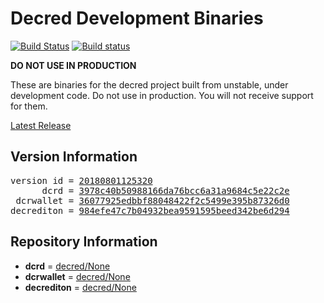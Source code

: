 
# Decred Development Binaries

[![Build Status](https://travis-ci.org/matheusd/decred-weekly-builds.svg?branch=v20180801125320)](https://travis-ci.org/matheusd/decred-weekly-builds) [![Build status](https://ci.appveyor.com/api/projects/status/hncgrnv0xuqb6s3c/branch/v20180801125320?svg=true)](https://ci.appveyor.com/project/matheusd/decred-weekly-builds/branch/v20180801125320)


**DO NOT USE IN PRODUCTION**

These are binaries for the decred project built from unstable, under development
code. Do not use in production. You will not receive support for them.

[Latest Release](https://github.com/matheusd/decred-weekly-builds/releases/latest)

## Version Information

<pre>
version id = <a href="https://github.com/matheusd/decred-weekly-builds/releases/tag/v20180801125320">20180801125320</a>
      dcrd = <a href="https://github.com/decred/dcrd/commits/3978c40b50988166da76bcc6a31a9684c5e22c2e">3978c40b50988166da76bcc6a31a9684c5e22c2e</a>
 dcrwallet = <a href="https://github.com/decred/dcrwallet/commits/36077925edbbf88048422f2c5499e395b87326d0">36077925edbbf88048422f2c5499e395b87326d0</a>
decrediton = <a href="https://github.com/decred/decrediton/commits/984efe47c7b04932bea9591595beed342be6d294">984efe47c7b04932bea9591595beed342be6d294</a>
</pre>

## Repository Information

- **dcrd** = [decred/None](https://github.com/decred/dcrd)
- **dcrwallet** = [decred/None](https://github.com/decred/dcrwallet)
- **decrediton** = [decred/None](https://github.com/decred/decrediton)


